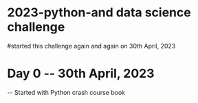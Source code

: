 # 2023-python-and data science challenge
#started this challenge again and again on 30th April, 2023

# Day 0 -- 30th April, 2023
-- Started with Python crash course book
